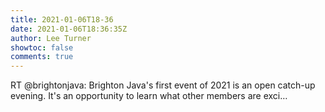 ```yaml
---
title: 2021-01-06T18-36
date: 2021-01-06T18:36:35Z
author: Lee Turner
showtoc: false
comments: true
---
```


RT @brightonjava: Brighton Java's first event of 2021 is an open catch-up evening. It's an opportunity to learn what other members are exci…

